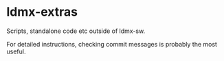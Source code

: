 # ldmx-extras
Scripts, standalone code etc outside of ldmx-sw.

For detailed instructions, checking commit messages is probably the most useful.
